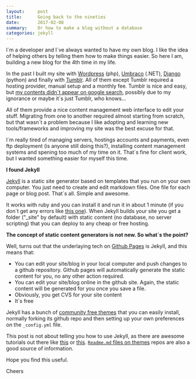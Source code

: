 ```yaml
---
layout:     post
title:      Going back to the nineties
date:       2017-02-08
summary:    Or how to make a blog without a database
categories: jekyll
---
```

I´m a developer and I´ve always wanted to have my own blog. I like the idea of helping others by telling them how to make things easier. So here I am, building a new blog for the 4th time in my life. 

In the past I built my site with [Wordpress](https://wordpress.com/) (php), [Umbraco](https://umbraco.com/) (.NET), [Django](https://www.djangoproject.com/) (python) and finally with [Tumblr](https://www.tumblr.com).
All of them except Tumblr required a hosting provider, manual setup and a monthly fee. Tumblr is nice and easy, but [my contents didn´t appear on google search](https://www.distilled.net/blog/seo/seo-for-tumblr-blogs/), possibly due to my ignorance or maybe it´s just Tumblr, who knows...

All of them provide a nice content management web interface to edit your stuff. Migrating from one to another required almost starting from scratch, but that wasn´t a problem because I like adopting and learning new tools/frameworks and improving my site was the best excuse for that.

I´m really tired of managing servers, hostings accounts and payments, even ftp deployment (is anyone still doing this?), installing content management systems and spening too much of my time on it. That´s fine for client work, but I wanted something easier for myself this time. 

**I found Jekyll**

[Jekyll](https://jekyllrb.com/) is a static site generator based on templates that you run on your own computer. You just need to create and edit markdown files. One file for each page or blog post. That´s all. Simple and awesome.

It works with ruby and you can install it and run it in about 1 minute (if you don´t get any errors like [this one](https://jekyllrb.com/docs/troubleshooting/#jekyll-amp-mac-os-x-1011)). When Jekyll builds your site you get a folder ("_site" by default) with static content (no database, no server scripting) that you can deploy to any cheap or free hosting. 

**The concept of static content generators is not new. So what´s the point?**

Well, turns out that the underlaying tech on [Github Pages](https://pages.github.com/) is Jekyll, and this means that:

- You can edit your site/blog in your local computer and push changes to a github repository. Github pages will automatically generate the static content for you, no any other action required.
- You can edit your site/blog online in the github site. Again, the static content will be generated for you once you save a file.
- Obviously, you get CVS for your site content 
- It´s free

Jekyll has a bunch of [community free themes](https://github.com/jekyll/jekyll/wiki/Themes) that you can easily install, normally forking its github repo and then setting up your own preferences on the `_config.yml` file.

This post is not about telling you how to use Jekyll, as there are awesome tutorials out there like [this](https://jekyllrb.com/docs/quickstart/) or [this](http://jmcglone.com/guides/github-pages/). [`Readme.md` files on themes](https://github.com/johnotander/pixyll) repos are also a good source of information.

Hope you find this useful.

Cheers
